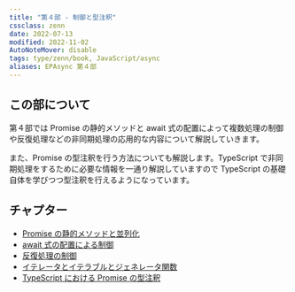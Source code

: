 ```yaml
---
title: "第４部 - 制御と型注釈"
cssclass: zenn
date: 2022-07-13
modified: 2022-11-02
AutoNoteMover: disable
tags: type/zenn/book, JavaScript/async
aliases: EPAsync 第４部
---
```


## この部について

第４部では Promise の静的メソッドと await 式の配置によって複数処理の制御や反復処理などの非同期処理の応用的な内容について解説していきます。

また、Promise の型注釈を行う方法についても解説します。TypeScript で非同期処理をするために必要な情報を一通り解説していますので TypeScript の基礎自体を学びつつ型注釈を行えるようになっています。

## チャプター

- [Promise の静的メソッドと並列化](17-epasync-static-method)
- [await 式の配置による制御](18-epasync-await-position)
- [反復処理の制御](19-epasync-async-loop)
- [イテレータとイテラブルとジェネレータ関数](k-epasync-iterator-generator)
- [TypeScript における Promise の型注釈](j-epasync-ts-promise-type-annotation)
